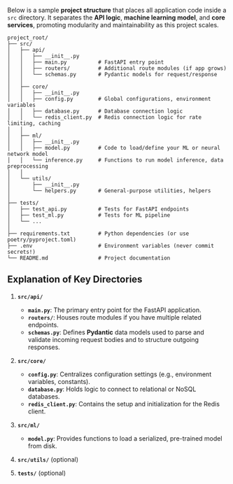 Below is a sample **project structure** that places all application code inside a `src` directory. It separates the **API logic**, **machine learning model**, and **core services**, promoting modularity and maintainability as this project scales.

```
project_root/
├── src/
│   ├── api/
│   │   ├── __init__.py
│   │   ├── main.py          # FastAPI entry point
│   │   ├── routers/         # Additional route modules (if app grows)
│   │   └── schemas.py       # Pydantic models for request/response
│   │
│   ├── core/
│   │   ├── __init__.py
│   │   ├── config.py        # Global configurations, environment variables
│   │   ├── database.py      # Database connection logic
│   │   └── redis_client.py  # Redis connection logic for rate limiting, caching
│   │
│   ├── ml/
│   │   ├── __init__.py
│   │   ├── model.py         # Code to load/define your ML or neural network model
│   │   └── inference.py     # Functions to run model inference, data preprocessing
│   │
│   └── utils/
│       ├── __init__.py
│       └── helpers.py       # General-purpose utilities, helpers
│
├── tests/
│   ├── test_api.py          # Tests for FastAPI endpoints
│   ├── test_ml.py           # Tests for ML pipeline
│   └── ...
│
├── requirements.txt         # Python dependencies (or use poetry/pyproject.toml)
├── .env                     # Environment variables (never commit secrets!)
└── README.md                # Project documentation
```

## Explanation of Key Directories

1. **`src/api/`**

   - **`main.py`**: The primary entry point for the FastAPI application.
   - **`routers/`**: Houses route modules if you have multiple related endpoints.
   - **`schemas.py`**: Defines **Pydantic** data models used to parse and validate incoming request bodies and to structure outgoing responses.

2. **`src/core/`**

   - **`config.py`**: Centralizes configuration settings (e.g., environment variables, constants).
   - **`database.py`**: Holds logic to connect to relational or NoSQL databases.
   - **`redis_client.py`**: Contains the setup and initialization for the Redis client.

3. **`src/ml/`**

   - **`model.py`**: Provides functions to load a serialized, pre-trained model from disk.

4. **`src/utils/`** (optional)

5. **`tests/`** (optional)
